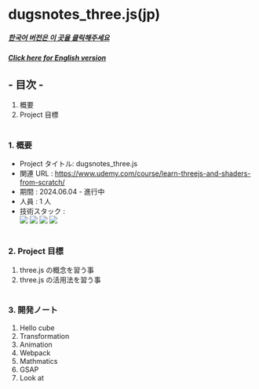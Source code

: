 # dugsnotes_three.js(jp)

##### [한국어 버전은 이 곳을 클릭해주세요](README.md)

##### [Click here for English version](README_EN.md)

## - 目次 -

1. 概要
2. Project 目標
   </br>
   </br>

### 1. 概要

- Project タイトル: dugsnotes_three.js
- 関連 URL : https://www.udemy.com/course/learn-threejs-and-shaders-from-scratch/
- 期間 : 2024.06.04 - 進行中
- 人員 : 1 人
- 技術スタック : </br>
  <img src="https://img.shields.io/badge/html-E34F26?style=for-the-badge&logo=html5&logoColor=white">
  <img src="https://img.shields.io/badge/css-1572B6?style=for-the-badge&logo=css3&logoColor=white">
  <img src="https://img.shields.io/badge/javascript-F7DF1E?style=for-the-badge&logo=javascript&logoColor=white">
  <img src="https://img.shields.io/badge/three.js-000000?style=for-the-badge&logo=three.js&logoColor=white">
  </br>
  </br>

### 2. Project 目標

1. three.js の概念を習う事
2. three.js の活用法を習う事
   </br>
   </br>

### 3. 開発ノート

1. Hello cube
2. Transformation
3. Animation
4. Webpack
5. Mathmatics
6. GSAP
7. Look at
